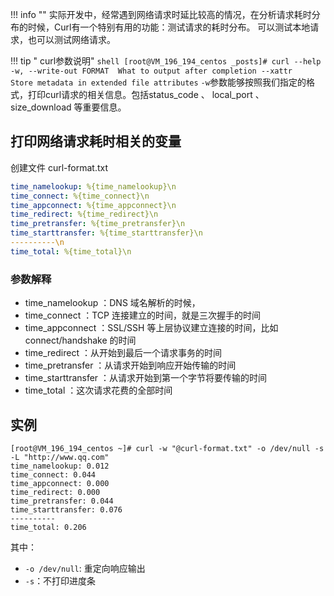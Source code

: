 !!! info ""
    实际开发中，经常遇到网络请求时延比较高的情况，在分析请求耗时分布的时候，Curl有一个特别有用的功能：测试请求的耗时分布。
    可以测试本地请求，也可以测试网络请求。


!!! tip " curl参数说明"
    ``` shell
    [root@VM_196_194_centos _posts]# curl --help
     -w, --write-out FORMAT  What to output after completion
         --xattr        Store metadata in extended file attributes
    ```
    `-w`参数能够按照我们指定的格式，打印curl请求的相关信息。包括status_code 、 local_port 、 size_download 等重要信息。


## 打印网络请求耗时相关的变量
创建文件 curl-format.txt
``` yaml
time_namelookup: %{time_namelookup}\n 
time_connect: %{time_connect}\n  
time_appconnect: %{time_appconnect}\n  
time_redirect: %{time_redirect}\n  
time_pretransfer: %{time_pretransfer}\n  
time_starttransfer: %{time_starttransfer}\n  
----------\n 
time_total: %{time_total}\n 
```

### 参数解释
 - time_namelookup ：DNS 域名解析的时候，
 - time_connect ：TCP 连接建立的时间，就是三次握手的时间
 - time_appconnect ：SSL/SSH 等上层协议建立连接的时间，比如 connect/handshake 的时间
 - time_redirect ：从开始到最后一个请求事务的时间
 - time_pretransfer ：从请求开始到响应开始传输的时间
 - time_starttransfer ：从请求开始到第一个字节将要传输的时间
 - time_total ：这次请求花费的全部时间

## 实例
```
[root@VM_196_194_centos ~]# curl -w "@curl-format.txt" -o /dev/null -s -L "http://www.qq.com"
time_namelookup: 0.012
time_connect: 0.044
time_appconnect: 0.000
time_redirect: 0.000
time_pretransfer: 0.044
time_starttransfer: 0.076
----------
time_total: 0.206
```

其中：
 - `-o /dev/null`: 重定向响应输出
 - `-s`：不打印进度条


